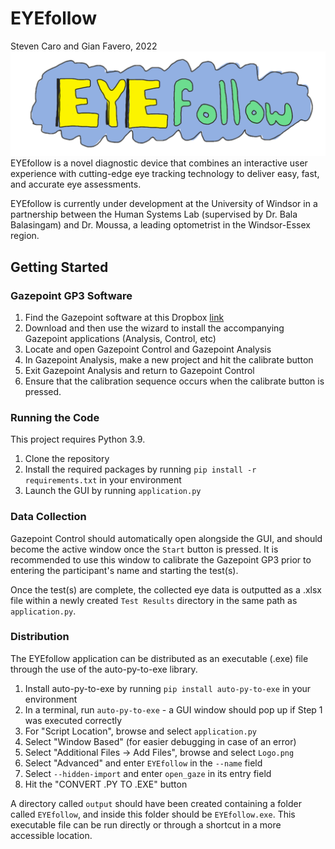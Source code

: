 # EYEfollow
Steven Caro and Gian Favero, 2022
![Screenshot](Logo.png)
EYEfollow is a novel diagnostic device that combines an interactive user experience with cutting-edge eye tracking technology to deliver easy, fast, and accurate eye assessments.

EYEfollow is currently under development at the University of Windsor in a partnership between the Human Systems Lab (supervised by Dr. Bala Balasingam) and Dr. Moussa, a leading optometrist in the Windsor-Essex region.

## Getting Started
### Gazepoint GP3 Software
1) Find the Gazepoint software at this Dropbox [link](https://www.dropbox.com/s/7wtdwbvmq8ws1ud/Gazepoint_5.1.0.exe?dl=0) 
2) Download and then use the wizard to install the accompanying Gazepoint applications (Analysis, Control, etc)
3) Locate and open Gazepoint Control and Gazepoint Analysis
4) In Gazepoint Analysis, make a new project and hit the calibrate button
5) Exit Gazepoint Analysis and return to Gazepoint Control
6) Ensure that the calibration sequence occurs when the calibrate button is pressed.

### Running the Code
This project requires Python 3.9.

1) Clone the repository
2) Install the required packages by running `pip install -r requirements.txt` in your environment
3) Launch the GUI by running `application.py`

### Data Collection
Gazepoint Control should automatically open alongside the GUI, and should become the active window once the `Start` button is pressed. It is recommended to use this window to calibrate the Gazepoint GP3 prior to entering the participant's name and starting the test(s).

Once the test(s) are complete, the collected eye data is outputted as a .xlsx file within a newly created `Test Results` directory in the same path as `application.py`. 

### Distribution
The EYEfollow application can be distributed as an executable (.exe) file through the use of the auto-py-to-exe library.

1) Install auto-py-to-exe by running `pip install auto-py-to-exe` in your environment
2) In a terminal, run `auto-py-to-exe` - a GUI window should pop up if Step 1 was executed correctly
3) For "Script Location", browse and select `application.py`
4) Select "Window Based" (for easier debugging in case of an error)
5) Select "Additional Files -> Add Files", browse and select `Logo.png`
6) Select "Advanced" and enter `EYEfollow` in the `--name` field
7) Select `--hidden-import` and enter `open_gaze` in its entry field
8) Hit the "CONVERT .PY TO .EXE" button

A directory called `output` should have been created containing a folder called `EYEfollow`, and inside this folder should be `EYEfollow.exe`. This executable file can be run directly or through a shortcut in a more accessible location. 
